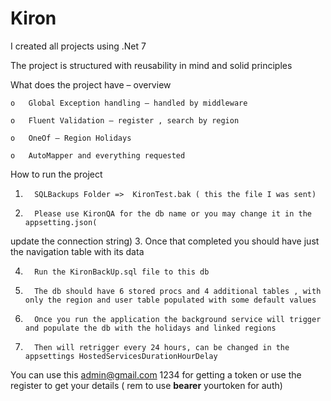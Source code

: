 # Kiron

I created all projects using .Net 7

The project is structured with reusability in mind and solid principles

What does the project have – overview

    o   Global Exception handling – handled by middleware

    o   Fluent Validation – register , search by region

    o   OneOf – Region Holidays

    o   AutoMapper and everything requested
    

How to run the project

1.       SQLBackups Folder =>  KironTest.bak ( this the file I was sent)

2.       Please use KironQA for the db name or you may change it in the appsetting.json(
update the connection string) 
3.       Once that completed you should have just the navigation table with its data

4.       Run the KironBackUp.sql file to this db

5.       The db should have 6 stored procs and 4 additional tables , with only the region and user table populated with some default values

6.       Once you run the application the background service will trigger and populate the db with the holidays and linked regions 

7.       Then will retrigger every 24 hours, can be changed in the appsettings HostedServicesDurationHourDelay


You can use this admin@gmail.com  1234 for getting a token or use the register to get your details ( rem to use **bearer** yourtoken for auth) 
